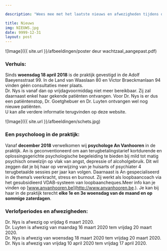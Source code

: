 ```yaml
---

description: "Wees mee met het laatste nieuws en afwezigheden tijdens de verlofperiodes."

title: Nieuws
img: NIEUWS.jpg
date: 9999-12-31
layout: post
---
```


![Image]({{ site.url }}/afbeeldingen/poster deur wachtzaal_aangepast.pdf)



### Verhuis:

Sinds **woensdag 18 april 2018** is de praktijk gevestigd in de Adolf Baeyensstraat 99. In de Land van Waaslaan 80 en Victor Braeckmanlaan 94 vinden géén consultaties meer plaats. <br>
Dr. Nys is vanaf dan op vrijdagvoormiddag niet meer bereikbaar. Zij zal daarnaast enkel haar gekende patiënten ontvangen. Voor Dr. Nys is er dus een patiëntenstop, Dr. Goetghebuer en Dr. Luyten ontvangen wel nog nieuwe patiënten. <br> U kan alle verdere informatie terugvinden op deze website.

![Image]({{ site.url }}/afbeeldingen/schets.jpg)


### Een psycholoog in de praktijk:
Vanaf **december 2018** verwelkomen wij **psychologe An Vanhooren** in de praktijk.
An is geconventioneerd om aan terugbetalingstarief kortdurende en oplossingsgerichte psychologische begeleiding te bieden bij mild tot matig psychisch onwelzijn op vlak van angst, depressie of alcoholgebruik. Dit wil zeggen dat je bij haar op verwijzing van je huisarts of psychiater 4 terugbetaalde sessies per jaar kan volgen. Daarnaast is An gespecialiseerd in de thema’s veerkracht, stress en burnout. Zij werkt als loopbaancoach via het gesubsidieerd VDAB-systeem van loopbaancheques.Meer info kan je vinden op [www.anvanhooren.be](http://www.anvanhooren.be.). Je kan bij haar in de praktijk terecht **elke 1e en 3e woensdag van de maand en op sommige zaterdagen**. <br>


### Verlofperiodes en afwezigheden:

Dr. Nys is afwezig op vrijdag 6 maart 2020. <br>
Dr. Luyten is afwezig van maandag 16 maart 2020 tem vrijdag 20 maart 2020. <br>
Dr. Nys is afwezig van woensdag 18 maart 2020 tem vrijdag 20 maart 2020. <br>
Dr. Nys is afwezig van vrijdag 10 april 2020 tem vrijdag 17 april 2020. <br>
